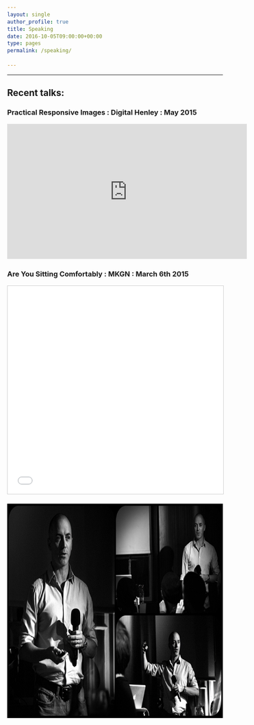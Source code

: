 ```yaml
---
layout: single
author_profile: true
title: Speaking
date: 2016-10-05T09:00:00+00:00
type: pages
permalink: /speaking/

---
```

* * *

## Recent talks:

<div>
	<h3>Practical Responsive Images : Digital Henley : May 2015</h3>
	<p>
    <iframe width="560" height="315" src="https://www.youtube.com/embed/y-G0dmZWTpY" frameborder="0" allowfullscreen>
    </iframe>
  </p>
</div>


<div>
	<h3>Are You Sitting Comfortably : MKGN : March 6th 2015</h3>
	<p>
    <iframe style="border: 1px solid #CCC; border-width: 1px; margin-bottom: 5px; max-width: 100%;" src="//www.slideshare.net/slideshow/embed_code/45556253" width="700" height="485" frameborder="0" marginwidth="0" marginheight="0" scrolling="no" allowfullscreen="allowfullscreen">
    </iframe>
  </p>
</div>

<div>
	<img src="/images/secwed-700x500.jpg" width="700" height="500" class=" wp-image-2420" alt="Photo: Ben Lumley https://www.facebook.com/whatnotphoto" />			
</div>
